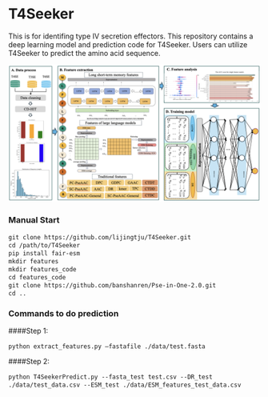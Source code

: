 # T4Seeker
This is for identifing type IV secretion effectors. This repository contains a deep learning model and prediction code for T4Seeker. Users can utilize T4Seeker to predict the amino acid sequence.

![flowchart T4Seeker.](https://github.com/lijingtju/T4Seeker/blob/main/flowchart.png)

### Manual Start
```
git clone https://github.com/lijingtju/T4Seeker.git
cd /path/to/T4Seeker
pip install fair-esm
mkdir features
mkdir features_code
cd features_code
git clone https://github.com/banshanren/Pse-in-One-2.0.git
cd ..
```

### Commands to do prediction
####Step 1:
```
python extract_features.py —fastafile ./data/test.fasta
```
####Step 2:
```
python T4SeekerPredict.py --fasta_test test.csv --DR_test ./data/test_data.csv --ESM_test ./data/ESM_features_test_data.csv
```
